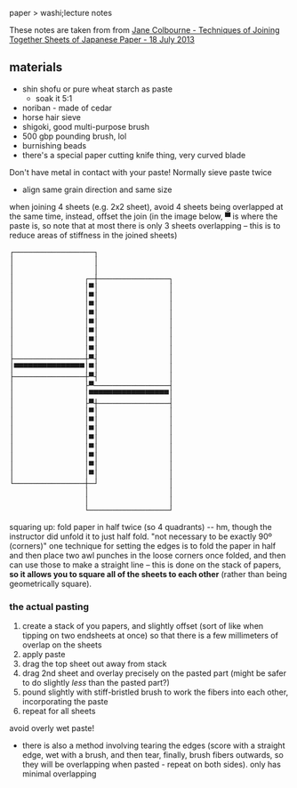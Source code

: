 paper > washi;lecture notes

These notes are taken from from [Jane Colbourne - Techniques of Joining Together Sheets of Japanese Paper - 18 July 2013](https://www.youtube.com/watch?v=Q2dftDR4e-w)

## materials

* shin shofu or pure wheat starch as paste
	* soak it 5:1
* noriban - made of cedar
* horse hair sieve
* shigoki, good multi-purpose brush
* 500 gbp pounding brush, lol
* burnishing beads
* there's a special paper cutting knife thing, very curved blade

Don't have metal in contact with your paste!
Normally sieve paste twice

* align same grain direction and same size

when joining 4 sheets (e.g. 2x2 sheet), avoid 4 sheets being overlapped at the same time, instead, offset the join (in the image below, ▀ is where the paste is, so note that at most there is only 3 sheets overlapping – this is to reduce areas of stiffness in the joined sheets)

<pre>
┌─────────────────┐ 
│                 │ 
│                 │ 
│               ┌─┼───────────────┐
│               │▀│               │
│               │▀│               │
│               │▀│               │
│               │▀│               │
│               │▀│               │
│               │▀│               │
│               │▀│               │
│               │▀│               │
├───────────────┼▀┤               │
│▀▀▀▀▀▀▀▀▀▀▀▀▀▀▀│▀│               │
├───────────────┼▀┤               │
│               ├▀────────────────┤
│               │▀▀▀▀▀▀▀▀▀▀▀▀▀▀▀▀▀│
│               ├▀┼───────────────┤
│               │▀│               │
│               │▀│               │
│               │▀│               │
│               │▀│               │
│               │▀│               │
│               │▀│               │
│               │▀│               │
│               │▀│               │
└───────────────┼─┘               │
                │                 │
                │                 │
                └─────────────────┘
</pre>

squaring up: fold paper in half twice (so 4 quadrants) -- hm, though the instructor did unfold it to just half fold. "not necessary to be exactly 90º (corners)"
one technique for setting the edges is to fold the paper in half and then place two awl punches in the loose corners once folded, and then can use those to make a straight line – this is done on the stack of papers, **so it allows you to square all of the sheets to each other** (rather than being geometrically square).

### the actual pasting

1. create a stack of you papers, and slightly offset (sort of like when tipping on two endsheets at once) so that there is a few millimeters of overlap on the sheets
2. apply paste
3. drag the top sheet out away from stack
4. drag 2nd sheet and overlay precisely on the pasted part (might be safer to do slightly _less_ than the pasted part?)
5. pound slightly with stiff-bristled brush to work the fibers into each other, incorporating the paste
6. repeat for all sheets

avoid overly wet paste!

- there is also a method involving tearing the edges (score with a straight edge, wet with a brush, and then tear, finally, brush fibers outwards, so they will be overlapping when pasted - repeat on both sides). only has minimal overlapping


